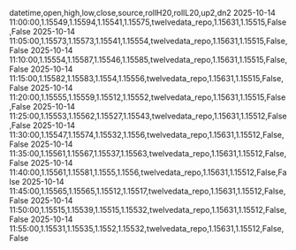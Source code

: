 datetime,open,high,low,close,source,rollH20,rollL20,up2,dn2
2025-10-14 11:00:00,1.15549,1.15594,1.15541,1.15575,twelvedata_repo,1.15631,1.15515,False,False
2025-10-14 11:05:00,1.15573,1.15573,1.15541,1.15554,twelvedata_repo,1.15631,1.15515,False,False
2025-10-14 11:10:00,1.15554,1.15587,1.15546,1.15585,twelvedata_repo,1.15631,1.15515,False,False
2025-10-14 11:15:00,1.15582,1.15583,1.1554,1.15556,twelvedata_repo,1.15631,1.15515,False,False
2025-10-14 11:20:00,1.15555,1.15559,1.15512,1.15552,twelvedata_repo,1.15631,1.15515,False,False
2025-10-14 11:25:00,1.15553,1.15562,1.15527,1.15543,twelvedata_repo,1.15631,1.15512,False,False
2025-10-14 11:30:00,1.15547,1.15574,1.15532,1.1556,twelvedata_repo,1.15631,1.15512,False,False
2025-10-14 11:35:00,1.15561,1.15567,1.15537,1.15563,twelvedata_repo,1.15631,1.15512,False,False
2025-10-14 11:40:00,1.15561,1.15581,1.1555,1.1556,twelvedata_repo,1.15631,1.15512,False,False
2025-10-14 11:45:00,1.15565,1.15565,1.15512,1.15517,twelvedata_repo,1.15631,1.15512,False,False
2025-10-14 11:50:00,1.15515,1.15539,1.15515,1.15532,twelvedata_repo,1.15631,1.15512,False,False
2025-10-14 11:55:00,1.15531,1.15535,1.1552,1.15532,twelvedata_repo,1.15631,1.15512,False,False
